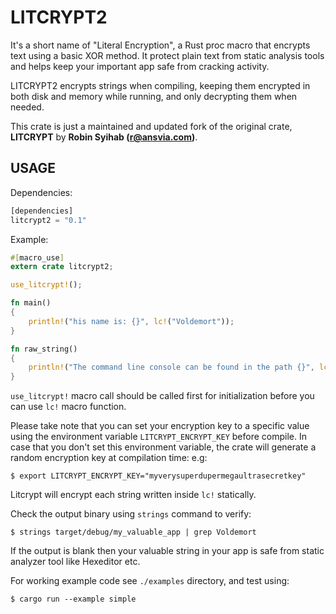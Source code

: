 LITCRYPT2 
===========

It's a short name of "Literal Encryption", a Rust proc macro that encrypts text using a basic XOR method. It protect plain text from static analysis tools and helps keep your important app safe from cracking activity.

LITCRYPT2 encrypts strings when compiling, keeping them encrypted in both disk and memory while running, and only decrypting them when needed.

This crate is just a maintained and updated fork of the original crate, **LITCRYPT** by **Robin Syihab (r@ansvia.com)**.

USAGE
-----

Dependencies:

```rust
[dependencies]
litcrypt2 = "0.1"
```

Example:

```rust
#[macro_use]
extern crate litcrypt2;

use_litcrypt!();

fn main()
{
    println!("his name is: {}", lc!("Voldemort"));
}

fn raw_string()
{
    println!("The command line console can be found in the path {}", lc!(r"C:\Windows\System32\cmd.exe"));
}
```

`use_litcrypt!` macro call should be called first for initialization before you can
use `lc!` macro function. 

Please take note that you can set your encryption key to a specific value using the environment variable 
`LITCRYPT_ENCRYPT_KEY` before compile. In case that you don't set this environment variable, the crate
will generate a random encryption key at compilation time:
e.g:

    $ export LITCRYPT_ENCRYPT_KEY="myverysuperdupermegaultrasecretkey"

Litcrypt will encrypt each string written inside `lc!` statically.

Check the output binary using `strings` command to verify:

    $ strings target/debug/my_valuable_app | grep Voldemort

If the output is blank then your valuable string in your app is safe from static analyzer tool
like Hexeditor etc.

For working example code see `./examples` directory, and test using:

    $ cargo run --example simple
